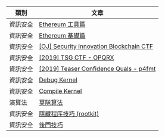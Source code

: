 | 類別 | 文章 |
| --- | --- |
| 資訊安全 | [Ethereum 工具篇](/security/crypto/blockchain/tools/) |
| 資訊安全 | [Ethereum 基礎篇](/security/crypto/blockchain/basics/) |
| 資訊安全 | [[OJ] Security Innovation Blockchain CTF](/security/crypto/writeups/blockchain-ctf/) |
| 資訊安全 | [[2019] TSG CTF - OPQRX](/security/crypto/writeups/opqrx/)
| 資訊安全 | [[2019] Teaser Confidence Quals - p4fmt](/security/pwn/writeups/p4fmt/) |
| 資訊安全 | [Debug Kernel](/security/pwn/debug-kernel/) |
| 資訊安全 | [Compile Kernel](/security/pwn/compile-kernel/) |
| 演算法 | [莫隊算法](/algorithm/mo/) |
| 資訊安全 | [隱藏程序技巧 (rootkit)](/security/pwn/rootkit/) |
| 資訊安全 | [後門技巧](/security/pwn/backdoor/) |
